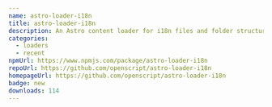 ```yaml
---
name: astro-loader-i18n
title: astro-loader-i18n
description: An Astro content loader for i18n files and folder structures.
categories:
  - loaders
  - recent
npmUrl: https://www.npmjs.com/package/astro-loader-i18n
repoUrl: https://github.com/openscript/astro-loader-i18n
homepageUrl: https://github.com/openscript/astro-loader-i18n
badge: new
downloads: 114
---
```

